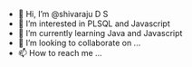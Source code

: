 - 👋 Hi, I’m @shivaraju D S
- 👀 I’m interested in PLSQL and Javascript
- 🌱 I’m currently learning Java and Javascript 
- 💞️ I’m looking to collaborate on ...
- 📫 How to reach me ...

<!---
shivarajuds/shivarajuds is a ✨ special ✨ repository because its `README.md` (this file) appears on your GitHub profile.
You can click the Preview link to take a look at your changes.
--->
